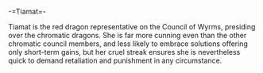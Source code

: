 -=Tiamat=-

Tiamat is the red dragon representative on the Council of Wyrms, presiding over the chromatic dragons. She is far more cunning even than the other chromatic council members, and less likely to embrace solutions offering only short-term gains, but her cruel streak ensures she is nevertheless quick to demand retaliation and punishment in any circumstance.

